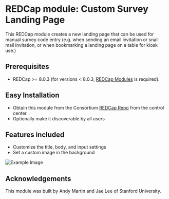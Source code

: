 # REDCap module: Custom Survey Landing Page
This REDCap module creates a new landing page that can be used for manual survey code entry (e.g. when sending an email invitation or snail mail invitation, or when bookmarking a landing page on a table for kiosk use.)

## Prerequisites
- REDCap >= 8.0.3 (for versions < 8.0.3, [REDCap Modules](https://github.com/vanderbilt/redcap-external-modules) is required).

## Easy Installation
- Obtain this module from the Consortium [REDCap Repo](https://redcap.vanderbilt.edu/consortium/modules/index.php) from the control center.
- Optionally make it discoverable by all users

## Features included
- Customize the title, body, and input settings
- Set a custom image in the background

![Example Image](./example.png)

## Acknowledgements
This module was built by Andy Martin and Jae Lee of Stanford University.

